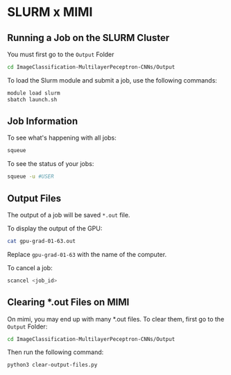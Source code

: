 # SLURM x MIMI

## Running a Job on the SLURM Cluster
You must first go to the `Output` Folder
```bash
cd ImageClassification-MultilayerPeceptron-CNNs/Output
```

To load the Slurm module and submit a job, use the following commands:
```bash
module load slurm 
sbatch launch.sh
```

## Job Information
To see what's happening with all jobs:
```bash
squeue
```

To see the status of your jobs:
```bash
squeue -u #USER
```
## Output Files
The output of a job will be saved `*.out` file.

To display the output of the GPU:
```bash
cat gpu-grad-01-63.out
```
Replace `gpu-grad-01-63` with the name of the computer.

To cancel a job:
```bash
scancel <job_id>
```
## Clearing *.out Files on MIMI
On mimi, you may end up with many *.out files. To clear them, first go to the `Output` Folder:
```bash
cd ImageClassification-MultilayerPeceptron-CNNs/Output
```
Then run the following command:
```bash
python3 clear-output-files.py
```